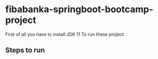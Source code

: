 # fibabanka-springboot-bootcamp-project

First of all you have to install JDK 11 To run these project.

<h2> Steps to run </h2>
